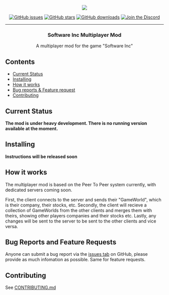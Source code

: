 <div align="center">

[![](https://raw.githubusercontent.com/software-inc-multiplayer/software-inc-multiplayer/master/swinc.multiplayer/Assets/Logo/Square44x44Logo.targetsize-256.png)](https://sincmultiplayer.net)

[![GitHub issues](https://img.shields.io/github/issues/software-inc-multiplayer/software-inc-multiplayer?style=for-the-badge)](https://github.com/software-inc-multiplayer/software-inc-multiplayer/issues)
[![GitHub stars](https://img.shields.io/github/stars/software-inc-multiplayer/software-inc-multiplayer?style=for-the-badge)](https://github.com/software-inc-multiplayer/software-inc-multiplayer/stargazers)
[![GitHub downloads](https://img.shields.io/github/downloads/software-inc-multiplayer/software-inc-multiplayer/total?style=for-the-badge)](https://github.com/software-inc-multiplayer/software-inc-multiplayer/releases)
[![Join the Discord](https://img.shields.io/discord/742017078223044638?color=%237289DA&label=Discord&logo=Discord&style=for-the-badge)](https://sincmultiplayer.net/discord)

---

### Software Inc Multiplayer Mod
A multiplayer mod for the game "Software Inc"

</div>

## Contents

- [Current Status](#current-status)
- [Installing](#installing)
- [How it works](#how-it-works)
- [Bug reports & Feature request](#bug-reports-and-feature-requests)
- [Contributing](#contributing)

## Current Status

**The mod is under heavy development. There is no running version available at the moment.**

## Installing

**Instructions will be released soon**

## How it works

The multiplayer mod is based on the Peer To Peer system currently, with dedicated servers coming soon.

First, the client connects to the server and sends their "GameWorld", which is their company, their stocks, etc.
Secondly, the client will recieve a collection of GameWorlds from the other clients and merges them with theirs, showing other players companies and their stocks etc.
Lastly, any changes will be sent to the server to be sent to the other clients and vice versa.

## Bug Reports and Feature Requests

Anyone can submit a bug report via the [issues tab](https://github.com/software-inc-multiplayer/software-inc-multiplayer/issues) on GitHub, please provide as much infomation as possible.
Same for feature requests.

## Contributing

See [CONTRIBUTING.md](https://github.com/software-inc-multiplayer/software-inc-multiplayer/blob/nightly/CONTRIBUTING.md)




